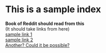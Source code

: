 # This is a sample index
**Book of Reddit should read from this**  
(It should take links from here)  
[sample link 1](https://www.reddit.com/r/talesfromtechsupport/comments/a2qxe5/how_a_production_server_got_rebooted_twice_in_the/)    
[sample link 2](https://www.reddit.com/r/talesfromtechsupport/comments/a2uqie/it_cant_be_that_bad/)    
[Another? Could it be possible?](https://www.reddit.com/r/BookOfRedditProgram/comments/gntzqq/markdown_post/)